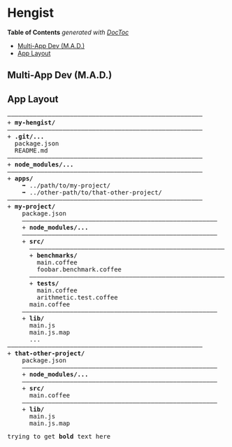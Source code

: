 
# Hengist


<!-- START doctoc generated TOC please keep comment here to allow auto update -->
<!-- DON'T EDIT THIS SECTION, INSTEAD RE-RUN doctoc TO UPDATE -->
**Table of Contents**  *generated with [DocToc](https://github.com/thlorenz/doctoc)*

- [Multi-App Dev (M.A.D.)](#multi-app-dev-mad)
- [App Layout](#app-layout)

<!-- END doctoc generated TOC please keep comment here to allow auto update -->



## Multi-App Dev (M.A.D.)

## App Layout



<pre class='avatar foo bar'>
—————————————————————————————————————————————————————
+ <strong>my-hengist/</strong>
—————————————————————————————————————————————————————
+ <strong>.git/...</strong>
  package.json
  README.md
—————————————————————————————————————————————————————
+ <strong>node_modules/...</strong>
—————————————————————————————————————————————————————
+ <strong>apps/</strong>
    ➡ ../path/to/my-project/
    ➡ ../other-path/to/that-other-project/
—————————————————————————————————————————————————————
+ <strong>my-project/</strong>
    package.json
    —————————————————————————————————————————————————————
    + <strong>node_modules/...</strong>
    —————————————————————————————————————————————————————
    + <strong>src/</strong>
      —————————————————————————————————————————————————————
      + <strong>benchmarks/</strong>
        main.coffee
        foobar.benchmark.coffee
      —————————————————————————————————————————————————————
      + <strong>tests/</strong>
        main.coffee
        arithmetic.test.coffee
      main.coffee
    —————————————————————————————————————————————————————
    + <strong>lib/</strong>
      main.js
      main.js.map
      ...
—————————————————————————————————————————————————————
+ <strong>that-other-project/</strong>
    package.json
    —————————————————————————————————————————————————————
    + <strong>node_modules/...</strong>
    —————————————————————————————————————————————————————
    + <strong>src/</strong>
      main.coffee
    —————————————————————————————————————————————————————
    + <strong>lib/</strong>
      main.js
      main.js.map
</pre>

<pre>trying to get <strong>bold</strong> text here</pre>

